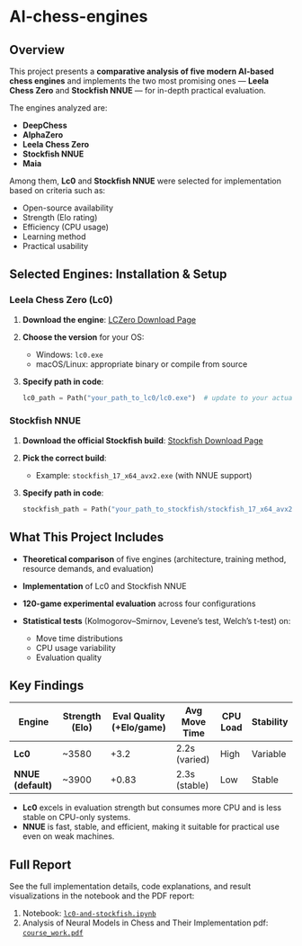 # AI-chess-engines

## Overview

This project presents a **comparative analysis of five modern AI-based chess engines** and implements the two most promising ones — **Leela Chess Zero** and **Stockfish NNUE** — for in-depth practical evaluation.

The engines analyzed are:

* **DeepChess**
* **AlphaZero**
* **Leela Chess Zero**
* **Stockfish NNUE**
* **Maia**

Among them, **Lc0** and **Stockfish NNUE** were selected for implementation based on criteria such as:

* Open-source availability
* Strength (Elo rating)
* Efficiency (CPU usage)
* Learning method
* Practical usability

## Selected Engines: Installation & Setup

### Leela Chess Zero (Lc0)

1. **Download the engine**:
 [LCZero Download Page](https://lczero.org/play/download/)

2. **Choose the version** for your OS:

   * Windows: `lc0.exe`
   * macOS/Linux: appropriate binary or compile from source

3. **Specify path in code**:

   ```python
   lc0_path = Path("your_path_to_lc0/lc0.exe")  # update to your actual location
   ```

### Stockfish NNUE

1. **Download the official Stockfish build**:
 [Stockfish Download Page](https://stockfishchess.org/download/)

2. **Pick the correct build**:

   * Example: `stockfish_17_x64_avx2.exe` (with NNUE support)

3. **Specify path in code**:

   ```python
   stockfish_path = Path("your_path_to_stockfish/stockfish_17_x64_avx2.exe")
   ```

## What This Project Includes

* **Theoretical comparison** of five engines (architecture, training method, resource demands, and evaluation)
* **Implementation** of Lc0 and Stockfish NNUE
* **120-game experimental evaluation** across four configurations
* **Statistical tests** (Kolmogorov–Smirnov, Levene’s test, Welch’s t-test) on:

  * Move time distributions
  * CPU usage variability
  * Evaluation quality

## Key Findings

| Engine             | Strength (Elo) | Eval Quality (+Elo/game) | Avg Move Time | CPU Load | Stability |
| ------------------ | -------------- | ------------------------ | ------------- | -------- | --------- |
| **Lc0**            | \~3580         | +3.2                     | 2.2s (varied) | High     |  Variable |
| **NNUE (default)** | \~3900         | +0.83                    | 2.3s (stable) | Low      |  Stable   |

* **Lc0** excels in evaluation strength but consumes more CPU and is less stable on CPU-only systems.
* **NNUE** is fast, stable, and efficient, making it suitable for practical use even on weak machines.

## Full Report

See the full implementation details, code explanations, and result visualizations in the notebook and the PDF report:

1. Notebook: [`lc0-and-stockfish.ipynb`](./lc0-and-stockfish.ipynb)
2. Analysis of Neural Models in Chess and Their Implementation pdf: [`course_work.pdf`](./course_work.pdf)
